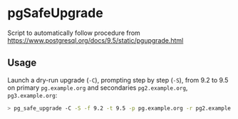 # pgSafeUpgrade

Script to automatically follow procedure from https://www.postgresql.org/docs/9.5/static/pgupgrade.html

## Usage

Launch a dry-run upgrade (`-C`), prompting step by step (`-S`), from 9.2 to 9.5 on primary `pg.example.org` and secondaries `pg2.example.org`, `pg3.example.org`:

```bash
> pg_safe_upgrade -C -S -f 9.2 -t 9.5 -p pg.example.org -r pg2.example.org,pg3.example.org -C
```
